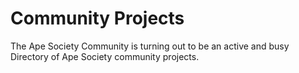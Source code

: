 # Community Projects

The Ape Society Community is turning out to be an active and busy Directory of Ape Society community projects.&#x20;
